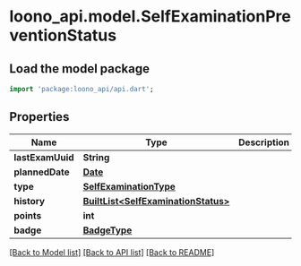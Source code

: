 # loono_api.model.SelfExaminationPreventionStatus

## Load the model package
```dart
import 'package:loono_api/api.dart';
```

## Properties
Name | Type | Description | Notes
------------ | ------------- | ------------- | -------------
**lastExamUuid** | **String** |  | [optional] 
**plannedDate** | [**Date**](Date.md) |  | [optional] 
**type** | [**SelfExaminationType**](SelfExaminationType.md) |  | 
**history** | [**BuiltList&lt;SelfExaminationStatus&gt;**](SelfExaminationStatus.md) |  | 
**points** | **int** |  | 
**badge** | [**BadgeType**](BadgeType.md) |  | 

[[Back to Model list]](../README.md#documentation-for-models) [[Back to API list]](../README.md#documentation-for-api-endpoints) [[Back to README]](../README.md)


